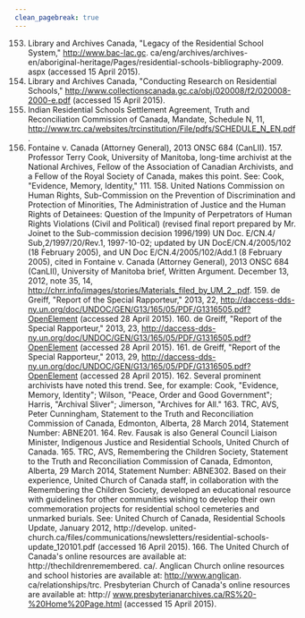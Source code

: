 ```yaml
---
clean_pagebreak: true
---
```


153. Library and Archives Canada, "Legacy of the Residential School System," http://www.bac-lac.gc. ca/eng/archives/archives-en/aboriginal-heritage/Pages/residential-schools-bibliography-2009. aspx (accessed 15 April 2015).
154. Library and Archives Canada, "Conducting Research on Residential Schools," http://www.collectionscanada.gc.ca/obj/020008/f2/020008-2000-e.pdf (accessed 15 April 2015).
155. Indian Residential Schools Settlement Agreement, Truth and Reconciliation Commission of Canada, Mandate, Schedule N, 11, http://www.trc.ca/websites/trcinstitution/File/pdfs/SCHEDULE_N_EN.pdf.
156. Fontaine v. Canada (Attorney General), 2013 ONSC 684 (CanLII). 157. Professor Terry Cook, University of Manitoba, long-time archivist at the National Archives, Fellow
of the Association of Canadian Archivists, and a Fellow of the Royal Society of Canada, makes this point. See: Cook, "Evidence, Memory, Identity," 111. 158. United Nations Commission on Human Rights, Sub-Commission on the Prevention of Discrimination and Protection of Minorities, The Administration of Justice and the Human Rights of Detainees: Question of the Impunity of Perpetrators of Human Rights Violations (Civil and Political) (revised final report prepared by Mr. Joinet to the Sub-commission decision 1996/199) UN Doc. E/CN.4/ Sub,2/1997/20/Rev.1, 1997-10-02; updated by UN DocE/CN.4/2005/102 (18 February 2005), and UN Doc E/CN.4/2005/102/Add.1 (8 February 2005), cited in Fontaine v. Canada (Attorney General), 2013 ONSC 684 (CanLII), University of Manitoba brief, Written Argument. December 13, 2012, note 35, 14, http://chrr.info/images/stories/Materials_filed_by_UM_2_.pdf. 159. de Greiff, "Report of the Special Rapporteur," 2013, 22, http://daccess-dds-ny.un.org/doc/UNDOC/GEN/G13/165/05/PDF/G1316505.pdf?OpenElement (accessed 28 April 2015). 160. de Greiff, "Report of the Special Rapporteur," 2013, 23, http://daccess-dds-ny.un.org/doc/UNDOC/GEN/G13/165/05/PDF/G1316505.pdf?OpenElement (accessed 28 April 2015). 161. de Greiff, "Report of the Special Rapporteur," 2013, 29, http://daccess-dds-ny.un.org/doc/UNDOC/GEN/G13/165/05/PDF/G1316505.pdf?OpenElement (accessed 28 April 2015). 162. Several prominent archivists have noted this trend. See, for example: Cook, "Evidence, Memory, Identity"; Wilson, "Peace, Order and Good Government"; Harris, "Archival Sliver"; Jimerson, "Archives for All." 163. TRC, AVS, Peter Cunningham, Statement to the Truth and Reconciliation Commission of Canada, Edmonton, Alberta, 28 March 2014, Statement Number: ABNE201. 164. Rev. Fausak is also General Council Liaison Minister, Indigenous Justice and Residential Schools, United Church of Canada. 165. TRC, AVS, Remembering the Children Society, Statement to the Truth and Reconciliation Commission of Canada, Edmonton, Alberta, 29 March 2014, Statement Number: ABNE302. Based on their experience, United Church of Canada staff, in collaboration with the Remembering the Children Society, developed an educational resource with guidelines for other communities wishing to develop their own commemoration projects for residential school cemeteries and unmarked burials. See: United Church of Canada, Residential Schools Update, January 2012, http://develop. united-church.ca/files/communications/newsletters/residential-schools-update_120101.pdf (accessed 16 April 2015). 166. The United Church of Canada's online resources are available at: http://thechildrenremembered. ca/. Anglican Church online resources and school histories are available at: http://www.anglican. ca/relationships/trc. Presbyterian Church of Canada's online resources are available at: http:// www.presbyterianarchives.ca/RS%20-%20Home%20Page.html (accessed 15 April 2015).
